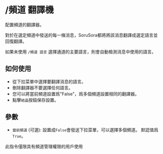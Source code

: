 # /頻道 翻譯機

配置頻道的翻譯器。

對於在選定頻道中發送的每一條消息，SoruSora都將將該消息翻譯成選定語言並回復翻譯。

如果未使用 `/頻道 語言` 選擇通道的主要語言，則會自動檢測消息中使用的語言。

## 如何使用

* 從下拉菜單中選擇要翻譯消息的語言。
* 刪除翻譯器不要選擇任何語言。
* 您可以將當前頻道設置爲"False"，爲多個頻道設置相同的翻譯器。
* 點擊`結晶`按鈕保存設置。

## 參數

* `當前頻道` (可選): 設置成`False`會發送下拉菜單，可以選擇多個頻道。 默認值爲 `True`。

此指令僅限具有頻道管理權限的用戶使用